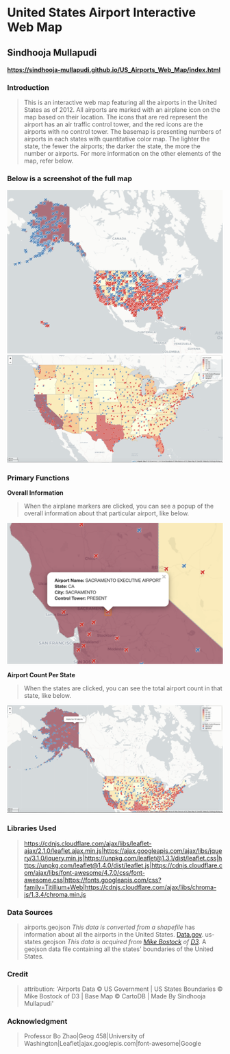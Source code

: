 # United States Airport Interactive Web Map
## Sindhooja Mullapudi
#### https://sindhooja-mullapudi.github.io/US_Airports_Web_Map/index.html 

### Introduction
>This is an interactive web map featuring all the airports in the United States as of 2012. All airports are marked with an airplane icon on the map based on their location. The icons that are red represent the airport has an air traffic control tower, and the red icons are the airports with no control tower. The basemap is presenting numbers of airports in each states with quantitative color map. The lighter the state, the fewer the airports; the darker the state, the more the number or airports. For more information on the other elements of the map, refer below. 

### Below is a screenshot of the full map

![](img/full.png)
![](img/zoom.png)

### Primary Functions

****Overall Information****
>When the airplane markers are clicked, you can see a popup of the overall information about that particular airport, like below. 

![](img/MarkerPopup.png)
 
****Airport Count Per State****
>When the states are clicked, you can see the total airport count in that state, like below. 

![](img/Countpopup.png)

### Libraries Used

>https://cdnjs.cloudflare.com/ajax/libs/leaflet-ajax/2.1.0/leaflet.ajax.min.js|https://ajax.googleapis.com/ajax/libs/jquery/3.1.0/jquery.min.js|https://unpkg.com/leaflet@1.3.1/dist/leaflet.css|https://unpkg.com/leaflet@1.4.0/dist/leaflet.js|https://cdnjs.cloudflare.com/ajax/libs/font-awesome/4.7.0/css/font-awesome.css|https://fonts.googleapis.com/css?family=Titillium+Web|https://cdnjs.cloudflare.com/ajax/libs/chroma-js/1.3.4/chroma.min.js

### Data Sources

>airports.geojson _This data is converted from a shapefile_ has information about all the airports in the United States. 
[Data.gov](https://catalog.data.gov/dataset/usgs-small-scale-dataset-airports-of-the-united-states-201207-shapefile).
>us-states.geojson _This data is acquired from [Mike Bostock](https://bost.ocks.org/mike/) of [D3](https://d3js.org/)._ A geojson data file containing all the states' boundaries of the United States.

### Credit

>attribution: 'Airports Data &copy; US Government | US States Boundaries &copy; Mike Bostock of D3 | Base Map &copy; CartoDB | Made By Sindhooja Mullapudi'


### Acknowledgment
>Professor Bo Zhao|Geog 458|University of Washington|Leaflet|ajax.googlepis.com|font-awesome|Google
